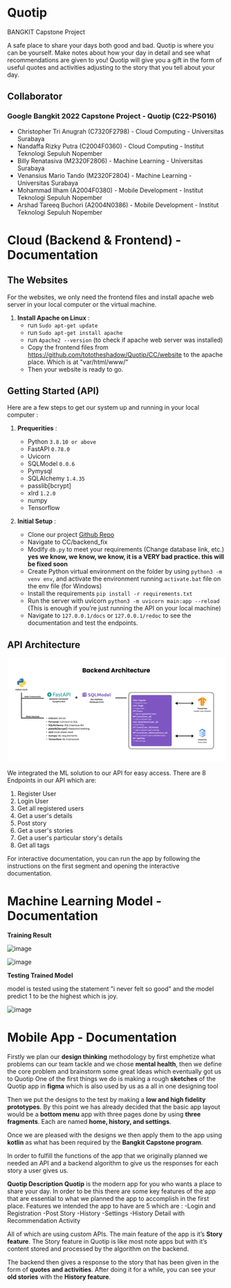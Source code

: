 # Quotip
 BANGKIT Capstone Project
 
 A safe place to share your days both good and bad. Quotip is where you can be yourself. Make notes about how your day in detail and see what recommendations are given to you! Quotip will give you a gift in the form of useful quotes and activities adjusting to the story that you tell about your day.
			

## Collaborator
### Google Bangkit 2022 Capstone Project - Quotip (C22-PS016)
- Christopher Tri Anugrah (C7320F2798) - Cloud Computing -  Universitas Surabaya
- Nandaffa Rizky Putra (C2004F0360) - Cloud Computing - Institut Teknologi Sepuluh Nopember
- Billy Renatasiva (M2320F2806) - Machine Learning - Universitas Surabaya
- Venansius Mario Tando (M2320F2804) - Machine Learning -  Universitas Surabaya
- Mohammad Ilham (A2004F0380) - Mobile Development - Institut Teknologi Sepuluh Nopember
- Arshad Tareeq Buchori (A2004N0386) - Mobile Development - Institut Teknologi Sepuluh Nopember

# Cloud (Backend & Frontend) - Documentation
## The Websites
For the websites, we only need the frontend files and install apache web server in your local computer or the virtual machine.

1. **Install Apache on Linux** :
    - run `Sudo apt-get update`
    - run `Sudo apt-get install apache`
    - run `Apache2 --version` (to check if apache web server was installed)
    - Copy the frontend files from https://github.com/tototheshadow/Quotip/CC/website to the apache place. Which is at "var/html/www/"
    - Then your website is ready to go.




## Getting Started (API)
Here are a few steps to get our system up and running in your local computer :
1. **Prequerities** :
    - Python `3.8.10 or above`
    - FastAPI `0.78.0`
    - Uvicorn
    - SQLModel `0.0.6`
    - Pymysql
    - SQLAlchemy `1.4.35`
    - passlib[bcrypt] 
    - xlrd `1.2.0`
    - numpy
    - Tensorflow

2. **Initial Setup** :
    - Clone our project [Github Repo](https://github.com/tototheshadow/Quotip)
    - Navigate to CC/backend_fix
    - Modify `db.py` to meet your requirements (Change database link, etc.) 
    **yes we know, we know, we know, it is a VERY bad practice. this will be fixed soon**
    - Create Python virtual environment on the folder by using `python3 -m venv env`, and activate the environment running `activate.bat` file on the env file (for Windows)
    - Install the requirements `pip install -r requirements.txt`
    - Run the server with uvicorn `python3 -m uvicorn main:app --reload` (This is enough if you’re just running the API on your local machine)
    - Navigate to `127.0.0.1/docs` or `127.0.0.1/redoc` to see the documentation and test the endpoints.

## API Architecture
![API Architechture](./assets/quotip-be.png)

We integrated the ML solution to our API for easy access. There are 8 Endpoints in our API which are:
1. Register User
2. Login User
3. Get all registered users
4. Get a user's details
5. Post story
6. Get a user's stories
7. Get a user's particular story's details
8. Get all tags

For interactive documentation, you can run the app by following the instructions on the first segment and opening the interactive documentation.


# Machine Learning Model - Documentation
**Training Result**

![image](https://user-images.githubusercontent.com/83509103/173247899-2c46f646-9303-45a4-87e0-e1ca508bf651.png)

![image](https://user-images.githubusercontent.com/83509103/173247850-cff85677-1ea9-4980-8c38-700e1a894244.png)

**Testing Trained Model**

model is tested using the statement "i never felt so good" and the model predict 1 to be the highest which is joy.

![image](https://user-images.githubusercontent.com/83509103/173247859-0d3a7f9e-7198-45a8-a074-9e8cef6afa05.png)



# Mobile App - Documentation

Firstly we plan our **design thinking** methodology by first emphetize what problems can our team tackle and we chose **mental health**, then we define the core problem and brainstorm some great Ideas which eventually got us to Quotip
One of the first things we do is making a rough **sketches** of the Quotip app in **figma** which is also used by us as a all in one designing tool

Then we put the designs to the test by making a **low and high fidelity prototypes**. By this point we has already decided that the basic app layout would be a **bottom menu** app with three pages done by using **three fragments**. Each are named **home, history, and settings**.

Once we are pleased with the designs we then apply them to the app using **kotlin** as what has been required by the **Bangkit Capstone program**.

In order to fulfill the functions of the app that we originally planned we needed an API and a backend algorithm to give us the responses for each story a user gives us.

**Quotip Description**
**Quotip** is the modern app for you who wants a place to share your day. In order to be this there are some key features of the app that are essential to what we planned the app to accomplish in the first place.
Features we intended the app to have are 5 which are : 
-Login and Registration
-Post Story
-History
-Settings
-History Detail with Recommendation Activity

All of which are using custom APIs.
The main feature of the app is it’s **Story feature**. The Story feature in Quotip is like most note apps but with it’s content stored and processed by the algorithm on the backend.

The backend then gives a response to the story that has been given in the form of **quotes and activities**.
After doing it for a while, you can see your **old stories** with the **History feature**.




